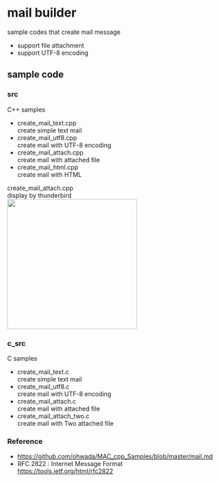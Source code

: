 mail builder
===============

sample codes that create mail message <br/>
- support file attachment <br/>
- support UTF-8 encoding <br/>


## sample code

### src
C++ samples <br/>
- create_mail_text.cpp <br/>
create simple text mail <br/>
- create_mail_utf8.cpp <br/>
create mail with UTF-8 encoding <br/>
- create_mail_attach.cpp <br/>
create mail with attached file <br/>
- create_mail_html.cpp <br/>
create mail with HTML <br/>

create_mail_attach.cpp <br/>
display by thunderbird <br/>
<image src="https://raw.githubusercontent.com/ohwada/MAC_cpp_Samples/master/mail_builder/screenshot/thunderbird_create_mail_attach.png" width="300" /><br/>

### c_src
C samples <br/>
- create_mail_text.c <br/>
create simple text mail  <br/>
- create_mail_utf8.c  <br/>
create mail with UTF-8 encoding <br/>
- create_mail_attach.c <br/>
create mail with attached file <br/>
- create_mail_attach_two.c <br/>
create mail with Two attached file <br/>


### Reference
- https://github.com/ohwada/MAC_cpp_Samples/blob/master/mail.md
- RFC 2822 : Internet Message Format  <br/>
https://tools.ietf.org/html/rfc2822  <br/>


